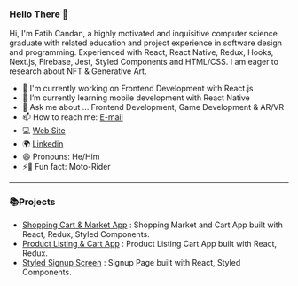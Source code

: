 ### Hello There 🐾

Hi, I'm Fatih Candan, a highly motivated and inquisitive computer science graduate with related education and project experience in software design and programming. Experienced with React, React Native, Redux, Hooks, Next.js, Firebase, Jest, Styled Components and HTML/CSS. I am eager to research about NFT & Generative Art.


- 🔭 I'm currently working on Frontend Development with React.js
- 🌱 I’m currently learning mobile development with React Native
- 💬 Ask me about ... Frontend Development, Game Development & AR/VR
- 📫 How to reach me: [E-mail](mfatihcandan@gmail.com)
- 💻 [Web Site](www.mfatihcandan.com)
- 🌍 [Linkedin](https://www.linkedin.com/in/mfcandan)
- 😄 Pronouns: He/Him
- ⚡🍺 Fun fact: Moto-Rider 


---

### 📚Projects

- [Shopping Cart & Market App](https://github.com/mfcandan/react-shop-app) : Shopping Market and Cart App built with React, Redux, Styled Components. 
- [Product Listing & Cart App](https://github.com/mfcandan/redux-shoppingcart-app) : Product Listing Cart App built with React, Redux.  
- [Styled Signup Screen](https://github.com/mfcandan/react-signup-styled) : Signup Page built with React, Styled Components.  



